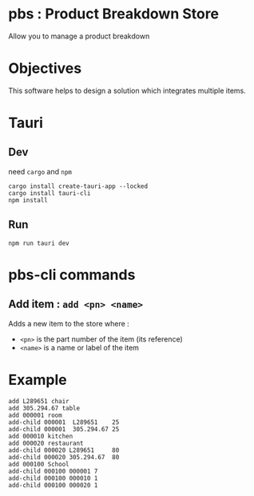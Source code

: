 # pbs : Product Breakdown Store

Allow you to manage a product breakdown

# Objectives

This software helps to design a solution which integrates multiple items.

# Tauri

## Dev
need `cargo` and `npm`
``` shell
cargo install create-tauri-app --locked
cargo install tauri-cli
npm install
```

## Run
``` shell
npm run tauri dev
```


# pbs-cli commands

## Add item :  `add <pn> <name>`
Adds a new item to the store where :
- `<pn>` is the part number of the item (its reference)
- `<name>` is a name or label of the item  

# Example

```
add L289651 chair
add 305.294.67 table
add 000001 room
add-child 000001  L289651    25
add-child 000001  305.294.67 25
add 000010 kitchen
add 000020 restaurant
add-child 000020 L289651     80
add-child 000020 305.294.67  80
add 000100 School
add-child 000100 000001 7
add-child 000100 000010 1
add-child 000100 000020 1
```

